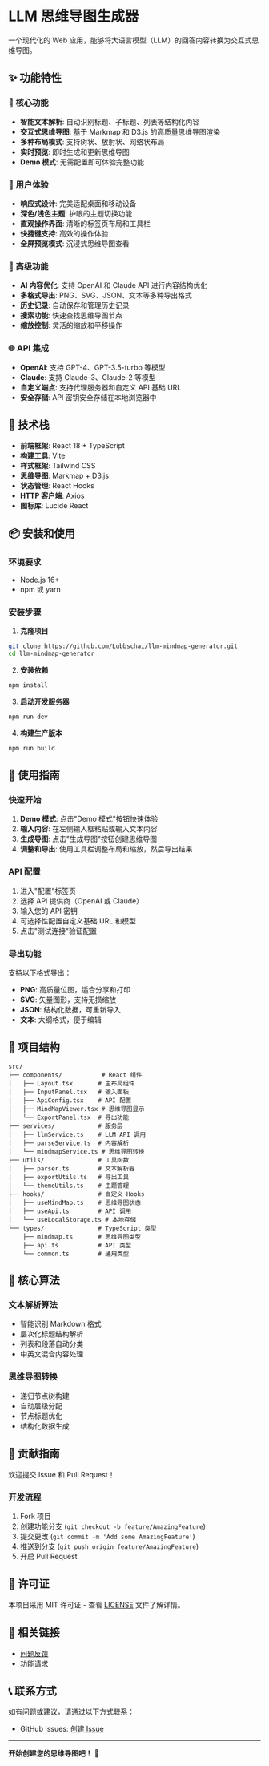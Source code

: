 # LLM 思维导图生成器

一个现代化的 Web 应用，能够将大语言模型（LLM）的回答内容转换为交互式思维导图。

## ✨ 功能特性

### 🎯 核心功能
- **智能文本解析**: 自动识别标题、子标题、列表等结构化内容
- **交互式思维导图**: 基于 Markmap 和 D3.js 的高质量思维导图渲染
- **多种布局模式**: 支持树状、放射状、网络状布局
- **实时预览**: 即时生成和更新思维导图
- **Demo 模式**: 无需配置即可体验完整功能

### 🎨 用户体验
- **响应式设计**: 完美适配桌面和移动设备
- **深色/浅色主题**: 护眼的主题切换功能
- **直观操作界面**: 清晰的标签页布局和工具栏
- **快捷键支持**: 高效的操作体验
- **全屏预览模式**: 沉浸式思维导图查看

### 🔧 高级功能
- **AI 内容优化**: 支持 OpenAI 和 Claude API 进行内容结构优化
- **多格式导出**: PNG、SVG、JSON、文本等多种导出格式
- **历史记录**: 自动保存和管理历史记录
- **搜索功能**: 快速查找思维导图节点
- **缩放控制**: 灵活的缩放和平移操作

### 🌐 API 集成
- **OpenAI**: 支持 GPT-4、GPT-3.5-turbo 等模型
- **Claude**: 支持 Claude-3、Claude-2 等模型
- **自定义端点**: 支持代理服务器和自定义 API 基础 URL
- **安全存储**: API 密钥安全存储在本地浏览器中

## 🚀 技术栈

- **前端框架**: React 18 + TypeScript
- **构建工具**: Vite
- **样式框架**: Tailwind CSS
- **思维导图**: Markmap + D3.js
- **状态管理**: React Hooks
- **HTTP 客户端**: Axios
- **图标库**: Lucide React

## 📦 安装和使用

### 环境要求
- Node.js 16+
- npm 或 yarn

### 安装步骤

1. **克隆项目**
```bash
git clone https://github.com/Lubbschai/llm-mindmap-generator.git
cd llm-mindmap-generator
```

2. **安装依赖**
```bash
npm install
```

3. **启动开发服务器**
```bash
npm run dev
```

4. **构建生产版本**
```bash
npm run build
```

## 📖 使用指南

### 快速开始

1. **Demo 模式**: 点击"Demo 模式"按钮快速体验
2. **输入内容**: 在左侧输入框粘贴或输入文本内容
3. **生成导图**: 点击"生成导图"按钮创建思维导图
4. **调整和导出**: 使用工具栏调整布局和缩放，然后导出结果

### API 配置

1. 进入"配置"标签页
2. 选择 API 提供商（OpenAI 或 Claude）
3. 输入您的 API 密钥
4. 可选择性配置自定义基础 URL 和模型
5. 点击"测试连接"验证配置

### 导出功能

支持以下格式导出：
- **PNG**: 高质量位图，适合分享和打印
- **SVG**: 矢量图形，支持无损缩放
- **JSON**: 结构化数据，可重新导入
- **文本**: 大纲格式，便于编辑

## 🎯 项目结构

```
src/
├── components/           # React 组件
│   ├── Layout.tsx       # 主布局组件
│   ├── InputPanel.tsx   # 输入面板
│   ├── ApiConfig.tsx    # API 配置
│   ├── MindMapViewer.tsx # 思维导图显示
│   └── ExportPanel.tsx  # 导出功能
├── services/            # 服务层
│   ├── llmService.ts    # LLM API 调用
│   ├── parseService.ts  # 内容解析
│   └── mindmapService.ts # 思维导图转换
├── utils/               # 工具函数
│   ├── parser.ts        # 文本解析器
│   ├── exportUtils.ts   # 导出工具
│   └── themeUtils.ts    # 主题管理
├── hooks/               # 自定义 Hooks
│   ├── useMindMap.ts    # 思维导图状态
│   ├── useApi.ts        # API 调用
│   └── useLocalStorage.ts # 本地存储
└── types/               # TypeScript 类型
    ├── mindmap.ts       # 思维导图类型
    ├── api.ts           # API 类型
    └── common.ts        # 通用类型
```

## 🌟 核心算法

### 文本解析算法
- 智能识别 Markdown 格式
- 层次化标题结构解析
- 列表和段落自动分类
- 中英文混合内容处理

### 思维导图转换
- 递归节点树构建
- 自动层级分配
- 节点标题优化
- 结构化数据生成

## 🤝 贡献指南

欢迎提交 Issue 和 Pull Request！

### 开发流程
1. Fork 项目
2. 创建功能分支 (`git checkout -b feature/AmazingFeature`)
3. 提交更改 (`git commit -m 'Add some AmazingFeature'`)
4. 推送到分支 (`git push origin feature/AmazingFeature`)
5. 开启 Pull Request

## 📄 许可证

本项目采用 MIT 许可证 - 查看 [LICENSE](LICENSE) 文件了解详情。

## 🔗 相关链接

- [问题反馈](https://github.com/Lubbschai/llm-mindmap-generator/issues)
- [功能请求](https://github.com/Lubbschai/llm-mindmap-generator/issues/new)

## 📞 联系方式

如有问题或建议，请通过以下方式联系：

- GitHub Issues: [创建 Issue](https://github.com/Lubbschai/llm-mindmap-generator/issues)

---

**开始创建您的思维导图吧！** 🎉
